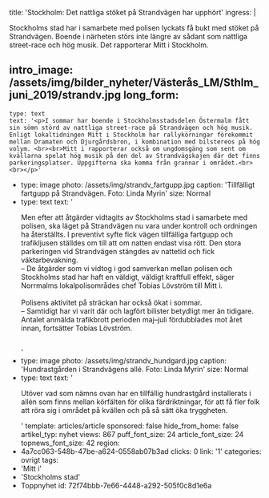 title: 'Stockholm: Det nattliga stöket på Strandvägen har upphört'
ingress: |
  <p>Stockholms stad har i samarbete med polisen lyckats få bukt med stöket på Strandvägen. Boende i närheten störs inte längre av sådant som nattliga street-race och hög musik. Det rapporterar Mitt i Stockholm.
  </p>
  
intro_image: /assets/img/bilder_nyheter/Västerås_LM/Sthlm_juni_2019/strandv.jpg
long_form:
  -
    type: text
    text: '<p>I sommar har boende i Stockholmsstadsdelen Östermalm fått sin sömn störd av nattliga street-race på Strandvägen och hög musik. Enligt lokaltidningen Mitt i Stockholm har rallykörningar förekommit mellan Dramaten och Djurgårdsbron, i kombination med bilstereos på hög volym. <br><br>Mitt i rapporterar också om ungdomsgäng som sent om kvällarna spelat hög musik på den del av Strandvägskajen där det finns parkeringsplatser. Uppgifterna ska komma från grannar i området.<br><br></p>'
  -
    type: image
    photo: /assets/img/strandv_fartgupp.jpg
    caption: 'Tillfälligt fartgupp på Strandvägen. Foto: Linda Myrin'
    size: Normal
  -
    type: text
    text: '<p>Men efter att åtgärder vidtagits av Stockholms stad i samarbete med polisen, ska läget på Strandvägen nu vara under kontroll och ordningen ha återställts. I preventivt syfte fick vägen tillfälliga fartgupp och trafikljusen ställdes om till att om natten endast visa rött. Den stora parkeringen vid Strandvägen stängdes av nattetid och fick väktarbevakning. <br>– De åtgärder som vi vidtog i god samverkan mellan polisen och Stockholms stad har haft en väldigt, väldigt kraftfull effekt, säger Norrmalms lokalpolisområdes chef Tobias Lövström till Mitt i.<br><br>Polisens aktivitet på sträckan har också ökat i sommar.<br>– Samtidigt har vi varit där och lagfört bilister betydligt mer än tidigare. Antalet anmälda trafikbrott perioden maj–juli fördubblades mot året innan, fortsätter Tobias Lövström.<br><br></p>'
  -
    type: image
    photo: /assets/img/strandv_hundgard.jpg
    caption: 'Hundrastgården i Strandvägens allé. Foto: Linda Myrin'
    size: Normal
  -
    type: text
    text: '<p>Utöver vad som nämns ovan har en tillfällig hundrastgård installerats i allén som finns mellan körfälten för olika färdriktningar, för att få fler folk att röra sig i området på kvällen och på så sätt öka tryggheten.&nbsp;</p>'
template: articles/article
sponsored: false
hide_from_home: false
artikel_typ: nyhet
views: 867
puff_font_size: 24
article_font_size: 24
topnews_font_size: 42
region:
  - 4a7cc063-548b-47be-a624-0558ab07b3ad
clicks: 0
link: '1'
categories: ovrigt
tags:
  - 'Mitt i'
  - 'Stockholms stad'
  - Toppnyhet
id: 72f74bbb-7e66-4448-a292-505f0c8d1e6a
